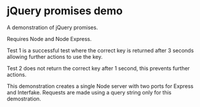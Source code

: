 # jQuery promises demo

A demonstration of jQuery promises.

Requires Node and Node Express.

Test 1 is a successful test where the correct key is returned after 3 seconds allowing further actions to use the key.

Test 2 does not return the correct key after 1 second, this prevents further actions.

This demonstration creates a single Node server with two ports for Express and Interfake. Requests are made using a query string only for this demostration.